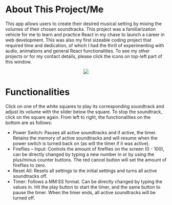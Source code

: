 # About This Project/Me

This app allows users to create their desired musical setting by
mixing the volumes of their chosen soundtracks. This project was a
familiarization vehicle for me to learn and practice React in my
chase to launch a career in web development. This was also my
first sizeable coding project that required time and dedication,
of which I had the thrill of experimenting with audio, animations
and general React functionalities. To see my other projects or for
my contact details, please click the icons on top-left part of
this window.

<p align="center">
  <img src="./preview.gif" />
</p>

# Functionalities

  Click on one of the white squares to play its corresponding
  soundtrack and adjust its volume with the slider below the square.
  To stop the soundtrack, click on the square again. From left to
  right, the functionalities on the bottom are as follows:
  <ul className="functionalities-list">
    <li>
                Power Switch: Pauses all active soundtracks and if active, the
                timer. Retains the memory of active soundtracks and will resume
                when the power switch is turned back on (as will the timer if it
                was active).
              </li>
              <li>
                Fireflies – Input: Controls the amount of fireflies on the
                screen (0 - 100), can be directly changed by typing a new number
                in or by using the plus/minus counter buttons. The red cancel
                button will set the amount of fireflies to zero.
              </li>
              <li>
                Reset All: Resets all settings to the initial settings and turns
                all active soundtracks off.
              </li>
              <li>
                Timer: Follows a MM:SS format. Can be directly changed by typing
                the values in. Hit the play button to start the timer, and the
                same button to pause the timer. When the timer ends, all active
                soundtracks will be turned off.
              </li>
            </ul>
